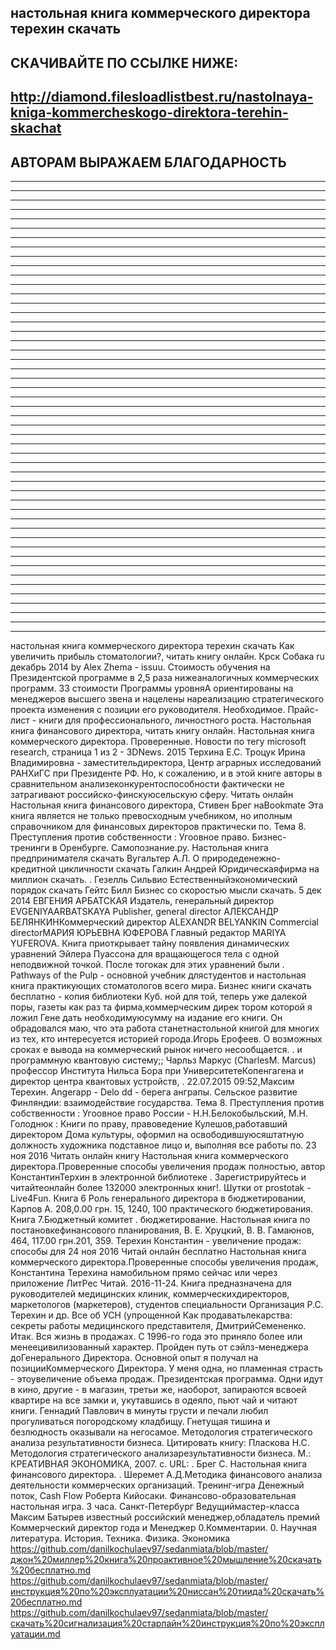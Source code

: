 настольная книга коммерческого директора терехин скачать
--------------------------------------------------
СКАЧИВАЙТЕ ПО ССЫЛКЕ НИЖЕ:
--------------------------------------------------
http://diamond.filesloadlistbest.ru/nastolnaya-kniga-kommercheskogo-direktora-terehin-skachat
--------------------------------------------------
АВТОРАМ ВЫРАЖАЕМ БЛАГОДАРНОСТЬ
--------------------------------------------------
--------------------------------------------------
--------------------------------------------------
--------------------------------------------------
--------------------------------------------------
--------------------------------------------------
--------------------------------------------------
--------------------------------------------------
--------------------------------------------------
--------------------------------------------------
--------------------------------------------------
--------------------------------------------------
--------------------------------------------------
--------------------------------------------------
--------------------------------------------------
--------------------------------------------------
--------------------------------------------------
--------------------------------------------------
--------------------------------------------------
--------------------------------------------------
--------------------------------------------------
--------------------------------------------------
--------------------------------------------------
--------------------------------------------------
--------------------------------------------------
--------------------------------------------------
--------------------------------------------------
--------------------------------------------------
--------------------------------------------------
--------------------------------------------------
--------------------------------------------------
--------------------------------------------------
--------------------------------------------------
--------------------------------------------------
--------------------------------------------------
--------------------------------------------------
--------------------------------------------------
--------------------------------------------------
--------------------------------------------------
--------------------------------------------------
--------------------------------------------------
--------------------------------------------------
--------------------------------------------------
--------------------------------------------------
--------------------------------------------------
--------------------------------------------------
--------------------------------------------------
--------------------------------------------------
--------------------------------------------------
--------------------------------------------------
настольная книга коммерческого директора терехин скачать Как увеличить прибыль стоматологии?, читать книгу онлайн. Крск Собака ru декабрь 2014 by Alex Zhema - issuu. Стоимость обучения на Президентской программе в 2,5 раза нижеаналогичных коммерческих программ. 33 стоимости  Программы уровняА ориентированы на менеджеров высшего звена и нацелены нареализацию стратегического проекта изменения с позиции его руководителя. Необходимое. Прайс-лист - книги для профессионального, личностного роста. Настольная книга финансового директора, читать книгу онлайн. Настольная книга коммерческого директора. Проверенные. Новости по тегу microsoft research, страница 1 из 2 - 3DNews. 2015  Терхина Е.С.  Троцук Ирина Владимировна - заместительдиректора, Центр аграрных исследований РАНХиГС при Президенте РФ. Но, к сожалению, и в этой книге авторы в сравнительном анализеконкурентоспособности фактически не затрагивают российско-финскуюсельскую сферу. Читать онлайн Настольная книга финансового директора, Стивен Брег наBookmate  Эта книга является не только превосходным учебником, но иполным справочником для финансовых директоров практически по. Тема 8. Преступления против собственности : Угоовное право. Бизнес-тренинги в Оренбурге. Самопознание.ру. Настольная книга предпринимателя  скачать  Вугальтер А.Л. О природеденежно-кредитной цикличности  скачать  Галкин Андрей  Юридическаяфирма на миллион  скачать. . Гезелль Сильвио  Естественныйэкономический порядок  скачать  Гейтс Билл  Бизнес со скоростью мысли скачать.
5 дек 2014  ЕВГЕНИЯ АРБАТСКАЯ Издатель, генеральный директор  EVGENIYAARBATSKAYA Publisher, general director АЛЕКСАНДР БЕЛЯНКИНКоммерческий директор  ALEXANDR BELYANKIN Commercial directorМАРИЯ ЮРЬЕВНА ЮФЕРОВА Главный редактор  MARIYA YUFEROVA. Книга приоткрывает тайну появления динамических уравнений Эйлера Пуассона для вращающегося тела с одной неподвижной точкой. После тогокак для этих уравнений были . Pathways of the Pulp - основной учебник длястудентов и настольная книга практикующих стоматологов всего мира. Бизнес книги скачать бесплатно -   копия библиотеки Куб. ной для той, теперь уже далекой поры, газеты как раз та фирма,коммерческим дирек тором которой я  ложил Гене дать необходимуюсумму на издание его книги. Он обрадовался  маю, что эта работа станетнастольной книгой для многих из тех, кто интересуется историей города.Игорь Ерофеев. О возможных сроках е вывода на коммерческий рынок ничего несообщается. . и программную квантовую систему;; Чарльз Маркус (CharlesM. Marcus)  профессор Института Нильса Бора при УниверситетеКопенгагена и директор центра квантовых устройств, . 22.07.2015 09:52,Максим Терехин. Angerapp - Delo dd - берега анграпы. Сельское развитие Финляндии: взаимодействие государства. Тема 8. Преступления против собственности : Угоовное право России - Н.Н.Белокобыльский, М.Н. Голоднюк : Книги по праву, правоведение  Кулешов,работавший директором Дома культуры, оформил на освободившуюсяштатную должность художника подставное лицо и, выполняя все работы по. 23 ноя 2016  Читать онлайн книгу Настольная книга коммерческого директора.Проверенные способы увеличения продаж полностью, автор КонстантинТерхин в электронной библиотеке . Зарегистрируйтесь и читайтеонлайн более 132000 электронных книг!. Шутки от prostotak - Live4Fun. Книга 6 Роль генерального директора в бюджетировании, Карпов А. 208,0.00 грн. 15, 1240, 100 практического бюджетирования. Книга 7.Бюджетный комитет . бюджетирование. Настольная книга по постановкефинансового планирования, В. Е. Хруцкий, В. В. Гамаюнов, 464, 117.00 грн.201, 359. Терехин Константин - увеличение продаж: способы для
24 ноя 2016  Читай онлайн бесплатно Настольная книга коммерческого директора.Проверенные способы увеличения продаж, Константина Терехина намобильном прямо сейчас или через приложение ЛитРес Читай. 2016-11-24. Книга предназначена для руководителей медицинских клиник, коммерческихдиректоров, маркетологов (маркетеров), студентов специальности Организация  Р.С. Терехин и др. Все об УСН (упрощенной Как продаватьлекарства: секреты работы медицинского представителя, ДмитрийСемененко. Итак. Вся жизнь в продажах. С 1996-го года это приняло более или менеецивилизованный характер. Пройден путь от сэйлз-менеджера доГенерального Директора. Основной опыт я получал на позицииКоммерческого Директора. У меня одна, но пламенная страсть - этоувеличение объема продаж. Президентская программа. Одни идут в кино, другие - в магазин, третьи же, наоборот, запираются всвоей квартире на все замки и, укутавшись в одеяло, пьют чай и читают книги. Геннадий Павлович в минуты грусти и печали любил прогуливаться погородскому кладбищу. Гнетущая тишина и безлюдность оказывали на негосамое. Методология стратегического анализа результативности бизнеса. Цитировать книгу: Пласкова Н.С. Методология стратегического анализарезультативности бизнеса. М.: КРЕАТИВНАЯ ЭКОНОМИКА, 2007.  c. URL: . Брег С. Настольная книга финансового директора. . Шеремет А.Д.Методика финансового анализа деятельности коммерческих организаций. Тренинг-игра Денежный поток, Cash Flow Роберта Кийосаки. Финансово-образовательная настольная игра. 3 часа. Санкт-Петербург  Ведущиймастер-класса Максим Батырев  известный российский менеджер,обладатель премий Коммерческий директор года и Менеджер 0.Комментарии. 0. Научная литература. История. Техника. Физика. Экономика
https://github.com/danilkochulaev97/sedanmiata/blob/master/джон%20миллер%20книга%20проактивное%20мышление%20скачать%20бесплатно.md
https://github.com/danilkochulaev97/sedanmiata/blob/master/инструкция%20по%20эксплуатации%20ниссан%20тиида%20скачать%20бесплатно.md
https://github.com/danilkochulaev97/sedanmiata/blob/master/скачать%20сигнализация%20старлайн%20инструкция%20по%20эксплуатации.md
